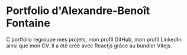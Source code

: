 # Portfolio d'Alexandre-Benoît Fontaine

C portfolio regroupe mes projets, mon profil GitHub, mon profil LinkedIn ainsi que mon CV.
Il a été créé avec Reactjs grâce au bundler Vitejs.
